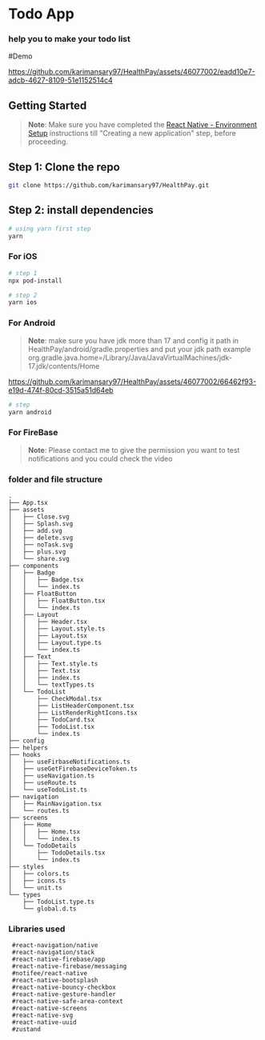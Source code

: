 
# Todo App 
### help you to make your todo list 

#Demo

https://github.com/karimansary97/HealthPay/assets/46077002/eadd10e7-adcb-4627-8109-51e1152514c4


## Getting Started

>**Note**: Make sure you have completed the [React Native - Environment Setup](https://reactnative.dev/docs/environment-setup) instructions till "Creating a new application" step, before proceeding.

## Step 1: Clone the repo 

```bash
git clone https://github.com/karimansary97/HealthPay.git
```

## Step 2: install dependencies 


```bash
# using yarn first step 
yarn
```

### For iOS

```bash
# step 1
npx pod-install

# step 2
yarn ios
```

### For Android
>**Note**: make sure you have jdk more than 17  and config it path in HealthPay/android/gradle.properties and put your jdk path example org.gradle.java.home=/Library/Java/JavaVirtualMachines/jdk-17.jdk/contents/Home


https://github.com/karimansary97/HealthPay/assets/46077002/66462f93-e19d-474f-80cd-3515a51d64eb


```bash
# step 
yarn android
```

### For FireBase 

>**Note**: Please contact me to give the permission you want to test notifications and you could check the video 


### folder and file structure
```
.
├── App.tsx
├── assets
│   ├── Close.svg
│   ├── Splash.svg
│   ├── add.svg
│   ├── delete.svg
│   ├── noTask.svg
│   ├── plus.svg
│   └── share.svg
├── components
│   ├── Badge
│   │   ├── Badge.tsx
│   │   └── index.ts
│   ├── FloatButton
│   │   ├── FloatButton.tsx
│   │   └── index.ts
│   ├── Layout
│   │   ├── Header.tsx
│   │   ├── Layout.style.ts
│   │   ├── Layout.tsx
│   │   ├── Layout.type.ts
│   │   └── index.ts
│   ├── Text
│   │   ├── Text.style.ts
│   │   ├── Text.tsx
│   │   ├── index.ts
│   │   └── textTypes.ts
│   └── TodoList
│       ├── CheckModal.tsx
│       ├── ListHeaderComponent.tsx
│       ├── ListRenderRightIcons.tsx
│       ├── TodoCard.tsx
│       ├── TodoList.tsx
│       └── index.ts
├── config
├── helpers
├── hooks
│   ├── useFirbaseNotifications.ts
│   ├── useGetFirebaseDeviceToken.ts
│   ├── useNavigation.ts
│   ├── useRoute.ts
│   └── useTodoList.ts
├── navigation
│   ├── MainNavigation.tsx
│   └── routes.ts
├── screens
│   ├── Home
│   │   ├── Home.tsx
│   │   └── index.ts
│   └── TodoDetails
│       ├── TodoDetails.tsx
│       └── index.ts
├── styles
│   ├── colors.ts
│   ├── icons.ts
│   └── unit.ts
└── types
    ├── TodoList.type.ts
    └── global.d.ts
```
### Libraries used
```
 #react-navigation/native
 #react-navigation/stack
 #react-native-firebase/app
 #react-native-firebase/messaging
 #notifee/react-native
 #react-native-bootsplash
 #react-native-bouncy-checkbox
 #react-native-gesture-handler
 #react-native-safe-area-context
 #react-native-screens
 #react-native-svg
 #react-native-uuid
 #zustand
```
 
